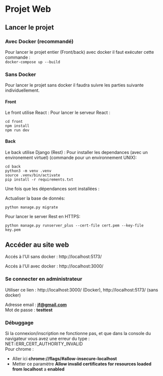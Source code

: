 # Projet Web
## Lancer le projet
### Avec Docker (recommandé)
Pour lancer le projet entier (Front/back) avec docker il faut exécuter cette commande :  
```docker-compose up --build```  
### Sans Docker
Pour lancer le projet sans docker il faudra suivre les parties suivante individuellement.  

#### Front  
Le front utilise React : 
Pour lancer le serveur React : 
```
cd front
npm install 
npm run dev
```


#### Back
Le back utilise Django (Rest) :
Pour installer les dependances (avec un environement virtuel) (commande pour un environnement UNIX):
```
cd back
python3 -m venv .venv     
source .venv/bin/activate
pip install -r requirements.txt
```

Une fois que les dépendances sont installées :

Actualiser la base de donnés:
```
python manage.py migrate
```

Pour lancer le server Rest en HTTPS:

```
python manage.py runserver_plus --cert-file cert.pem --key-file key.pem
```



## Accéder au site web
Accés à l'UI sans docker : 
http://localhost:5173/

Accés à l'UI avec docker :
http://localhost:3000/

### Se connecter en administrateur
Utiliser ce lien : http://localhost:3000/ (Docker), http://localhost:5173/ (sans docker)

Adresse email : **jf@gmail.com**  
Mot de passe : **testtest**

### Débuggage 
Si la connexion/inscription ne fonctionne pas, et que dans la console du navigateur vous avez une erreur du type : NET::ERR_CERT_AUTHORITY_INVALID  
Pour chrome :  
- Aller ici **chrome://flags/#allow-insecure-localhost**
- Metter ce paramètre **Allow invalid certificates for resources loaded from localhost** a **enabled**

